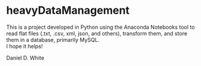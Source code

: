 # heavyDataManagement
 This is a project developed in Python using the Anaconda Notebooks tool to read flat files (.txt, .csv, xml, json, and others), transform them, and store them in a database, primarily MySQL.<br>
 I hope it helps!

 Daniel D. White
